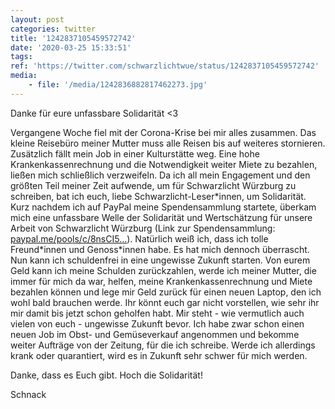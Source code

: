 ```yaml
---
layout: post
categories: twitter
title: '1242837105459572742'
date: '2020-03-25 15:33:51'
tags: 
ref: 'https://twitter.com/schwarzlichtwue/status/1242837105459572742'
media:
    - file: '/media/1242836882817462273.jpg'
---
```

Danke für eure unfassbare Solidarität &lt;3



Vergangene Woche fiel mit der Corona-Krise bei mir alles zusammen. Das kleine Reisebüro meiner Mutter muss alle Reisen bis auf weiteres stornieren. Zusätzlich fällt mein Job in einer Kulturstätte weg. Eine hohe Krankenkassenrechnung und 
die Notwendigkeit weiter Miete zu bezahlen, ließen mich schließlich verzweifeln. Da ich all mein Engagement und den größten Teil meiner Zeit aufwende, um für Schwarzlicht Würzburg zu schreiben, bat ich euch, liebe Schwarzlicht-Leser\*innen, um Solidarität.
Kurz nachdem ich auf PayPal meine Spendensammlung startete, überkam mich eine unfassbare Welle der Solidarität und Wertschätzung für unsere Arbeit von Schwarzlicht Würzburg (Link zur Spendensammlung: [paypal.me/pools/c/8nsCI5…](http://paypal.me/pools/c/8nsCI5qBz6)).
Natürlich weiß ich, dass ich tolle Freund\*innen und Genoss\*innen habe. Es hat mich dennoch überrascht. Nun kann ich schuldenfrei in eine ungewisse Zukunft starten.
Von eurem Geld kann ich meine Schulden zurückzahlen, werde ich meiner Mutter, die immer für mich da war, helfen, meine Krankenkassenrechnung und Miete bezahlen können und lege mir Geld zurück für einen neuen Laptop, den ich wohl bald brauchen werde.
Ihr könnt euch gar nicht vorstellen, wie sehr ihr mir damit bis jetzt schon geholfen habt. Mir steht - wie vermutlich auch vielen von euch - ungewisse Zukunft bevor. Ich habe zwar schon einen neuen Job im Obst- und Gemüseverkauf angenommen und
bekomme weiter Aufträge von der Zeitung, für die ich schreibe. Werde ich allerdings krank oder quarantiert, wird es in Zukunft sehr schwer für mich werden.



Danke, dass es Euch gibt. Hoch die Solidarität!

Schnack